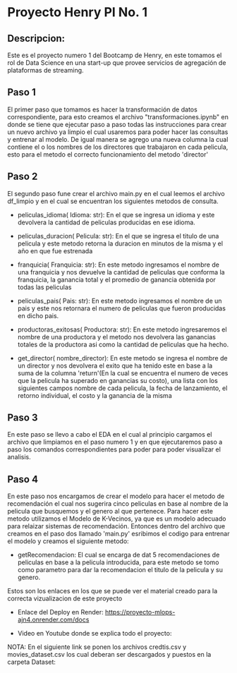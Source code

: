 # Proyecto Henry PI No. 1


## Descripcion: 
Este es el proyecto numero 1 del Bootcamp de Henry, en este tomamos el rol de Data Science en una start-up que provee servicios de agregación de plataformas de streaming.

## Paso 1
El primer paso que tomamos es hacer la transformación de datos correspondiente, para esto creamos el archivo "transformaciones.ipynb" en donde se tiene que ejecutar paso a paso todas las instrucciones para crear un nuevo archivo ya limpio el cual usaremos para poder hacer las consultas y entrenar al modelo. De igual manera se agrego una nueva columna la cual contiene el o los nombres de los directores que trabajaron en cada pelicula, esto para el metodo el correcto funcionamiento del metodo 'director'

## Paso 2
El segundo paso fune crear el archivo main.py en el cual leemos el archivo df_limpio y en el cual se encuentran los siguientes metodos de consulta.

- peliculas_idioma( Idioma: str): En el que se ingresa un idioma y este devolvera la cantidad de peliculas producidas en ese idioma.

- peliculas_duracion( Pelicula: str): En el que se ingresa el titulo de una pelicula y este metodo retorna la duracion en minutos de la misma y el año en que fue estrenada

- franquicia( Franquicia: str): En este metodo ingresamos el nombre de una franquicia y nos devuelve la cantidad de peliculas que conforma la franquicia, la ganancia total y el promedio de ganancia obtenida por todas las peliculas

- peliculas_pais( Pais: str): En este metodo ingresamos el nombre de un pais y este nos retornara el numero de peliculas que fueron producidas en dicho pais.

- productoras_exitosas( Productora: str): En este metodo ingresaremos el nombre de una productora y el metodo nos devolvera las ganancias totales de la productora asi como la cantidad de peliculas que ha hecho.

- get_director( nombre_director): En este metodo se ingresa el nombre de un director y nos devolvera el exito que ha tenido este en base a la suma de la columna 'return'(En la cual se encuentra el numero de veces que la pelicula ha superado en ganancias su costo), una lista con los siguientes campos nombre de cada pelicula, la fecha de lanzamiento, el retorno individual, el costo y la ganancia de la misma

## Paso 3
En este paso se llevo a cabo el EDA en el cual al principio cargamos el archivo que limpiamos en el paso numero 1 y en que ejecutaremos paso a paso los comandos correspondientes para poder para poder visualizar el analisis.

## Paso 4
En este paso nos encargamos de crear el modelo para hacer el metodo de recomendación el cual nos sugerira cinco peliculas en base al nombre de la pelicula que busquemos y el genero al que pertenece. Para hacer este metodo utilizamos el Modelo de K-Vecinos, ya que es un modelo adecuado para relaizar sistemas de recomendación. Entonces dentro del archivo que creamos en el paso dos llamado 'main.py' esribimos el codigo para entrenar el modelo y creamos el siguiente metodo:
- getRecomendacion: El cual se encarga de dat 5 recomendaciones de peliculas en base a la pelicula introducida, para este metodo se tomo como parametro para dar la recomendacion el titulo de la pelicula y su genero.


Estos son los enlaces en los que se puede ver el material creado para la correcta vizualizacion de este proyecto

- Enlace del Deploy en Render: https://proyecto-mlops-ajn4.onrender.com/docs

- Video en Youtube donde se explica todo el proyecto: 

NOTA: En el siguiente link se ponen los archivos credtis.csv y movies_dataset.csv los cual deberan ser descargados y puestos en la carpeta Dataset:
